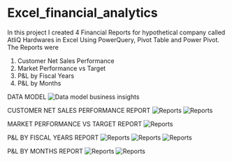 # Excel_financial_analytics

In this project I created 4 Financial Reports for hypothetical company called AtliQ Hardwares in Excel Using PowerQuery, Pivot Table and Power Pivot. The Reports were 
1. Customer Net Sales Performance
2. Market Performance vs Target
3. P&L by Fiscal Years
4. P&L by Months

DATA MODEL 
![Data model business insights](https://github.com/perkypranjal/Excel_financial_analytics/blob/main/Resources/Data%20model%20business%20insights.png)

CUSTOMER NET SALES PERFORMANCE REPORT
![Reports](https://github.com/perkypranjal/Excel_financial_analytics/blob/main/Resources/Business%20report%201.jpg)
![Reports](https://github.com/perkypranjal/Excel_financial_analytics/blob/main/Resources/Business%20report%201.1.jpg)

MARKET PERFORMANCE VS TARGET REPORT
![Reports](https://github.com/perkypranjal/Excel_financial_analytics/blob/main/Resources/Business%20report%202.jpg)

P&L BY FISCAL YEARS REPORT
![Reports](https://github.com/perkypranjal/Excel_financial_analytics/blob/main/Resources/Business%20report%203.jpg)
![Reports](https://github.com/perkypranjal/Excel_financial_analytics/blob/main/Resources/Business%20report%203.2.jpg)
![Reports](https://github.com/perkypranjal/Excel_financial_analytics/blob/main/Resources/Business%20report%203.3.jpg)

P&L BY MONTHS REPORT
![Reports](https://github.com/perkypranjal/Excel_financial_analytics/blob/main/Resources/Business%20report%204.1.jpg)
![Reports](https://github.com/perkypranjal/Excel_financial_analytics/blob/main/Resources/Business%20report%204.2.jpg)



